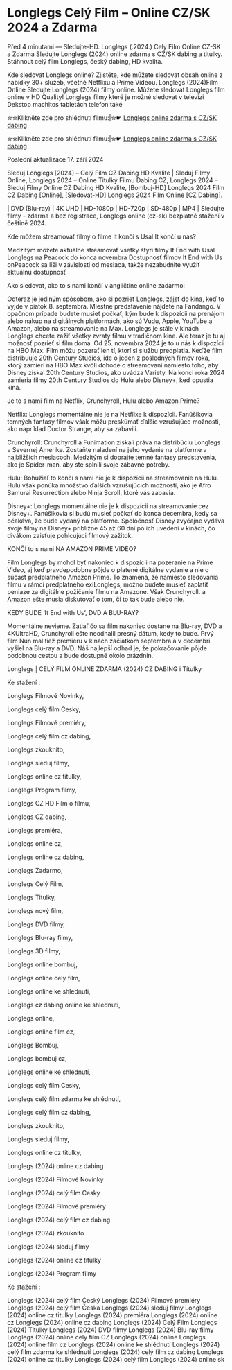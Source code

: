 # Longlegs Celý Film – Online CZ/SK 2024 a Zdarma

Před 4 minutami — Sledujte-HD. Longlegs (.2024.) Cely Film Online CZ-SK a Zdarma
Sledujte Longlegs (2024) online zdarma s CZ/SK dabing a titulky. Stáhnout celý film Longlegs, český dabing, HD kvalita.

Kde sledovat Longlegs online? Zjistěte, kde můžete sledovat obsah online z nabídky 30+ služeb, včetně Netflixu a Prime Videou. Longlegs (2024)Film Online Sledujte Longlegs (2024) filmy online. Můžete sledovat Longlegs film online v HD Quality! Longlegs filmy které je možné sledovat v televizi Dekstop machitos tabletách telefon také

✮✮Klikněte zde pro shlédnutí filmu:|✮☛ [Longlegs online zdarma s CZ/SK dabing](https://crotx.online/sk/movie/1226578/longlegs.github)

✮✮Klikněte zde pro shlédnutí filmu:|✮☛ [Longlegs online zdarma s CZ/SK dabing](https://crotx.online/sk/movie/1226578/longlegs.github)

Poslední aktualizace 17. září 2024


Sleduj Longlegs [2024] – Celý Film CZ Dabing HD Kvalite | Sleduj Filmy Online, Longlegs 2024 – Online Titulky Filmu Dabing CZ, Longlegs 2024 – Sleduj Filmy Online CZ Dabing HD Kvalite, [Bombuj-HD] Longlegs 2024 Film CZ Dabing [Online], [Sledovat-HD] Longlegs 2024 Film Online [CZ Dabing].

| DVD (Blu-ray) | 4K UHD | HD-1080p | HD-720p | SD-480p | MP4 | Sledujte filmy - zdarma a bez registrace, Longlegs online (cz-sk) bezplatné stažení v češtině 2024.

Kde môžem streamovať filmy o filme It končí s Usal It končí u nás?

Medzitým môžete aktuálne streamovať všetky štyri filmy It End with Usal Longlegs na Peacock do konca novembra Dostupnosť filmov It End with Us onPeacock sa líši v závislosti od mesiaca, takže nezabudnite využiť aktuálnu dostupnosť

Ako sledovať, ako to s nami končí v angličtine online zadarmo:

Odteraz je jediným spôsobom, ako si pozrieť Longlegs, zájsť do kina, keď to vyjde v piatok 8. septembra. Miestne predstavenie nájdete na Fandango. V opačnom prípade budete musieť počkať, kým bude k dispozícii na prenájom alebo nákup na digitálnych platformách, ako sú Vudu, Apple, YouTube a Amazon, alebo na streamovanie na Max. Longlegs je stále v kinách Longlegs chcete zažiť všetky zvraty filmu v tradičnom kine. Ale teraz je tu aj možnosť pozrieť si film doma. Od 25. novembra 2024 je to u nás k dispozícii na HBO Max. Film môžu pozerať len tí, ktorí si službu predplatia. Keďže film distribuuje 20th Century Studios, ide o jeden z posledných filmov roka, ktorý zamieri na HBO Max kvôli dohode o streamovaní namiesto toho, aby Disney získal 20th Century Studios, ako uvádza Variety. Na konci roka 2024 zamieria filmy 20th Century Studios do Hulu alebo Disney+, keď opustia kiná.

Je to s nami film na Netflix, Crunchyroll, Hulu alebo Amazon Prime?

Netflix: Longlegs momentálne nie je na Netflixe k dispozícii. Fanúšikovia temných fantasy filmov však môžu preskúmať ďalšie vzrušujúce možnosti, ako napríklad Doctor Strange, aby sa zabavili.

Crunchyroll: Crunchyroll a Funimation získali práva na distribúciu Longlegs v Severnej Amerike. Zostaňte naladení na jeho vydanie na platforme v najbližších mesiacoch. Medzitým si doprajte temné fantasy predstavenia, ako je Spider-man, aby ste splnili svoje zábavné potreby.

Hulu: Bohužiaľ to končí s nami nie je k dispozícii na streamovanie na Hulu. Hulu však ponúka množstvo ďalších vzrušujúcich možností, ako je Afro Samurai Resurrection alebo Ninja Scroll, ktoré vás zabavia.

Disney+: Longlegs momentálne nie je k dispozícii na streamovanie cez Disney+. Fanúšikovia si budú musieť počkať do konca decembra, kedy sa očakáva, že bude vydaný na platforme. Spoločnosť Disney zvyčajne vydáva svoje filmy na Disney+ približne 45 až 60 dní po ich uvedení v kinách, čo divákom zaisťuje pohlcujúci filmový zážitok.

KONČÍ to s nami NA AMAZON PRIME VIDEO?

Film Longlegs by mohol byť nakoniec k dispozícii na pozeranie na Prime Video, aj keď pravdepodobne pôjde o platené digitálne vydanie a nie o súčasť predplatného Amazon Prime. To znamená, že namiesto sledovania filmu v rámci predplatného exiLonglegs, možno budete musieť zaplatiť peniaze za digitálne požičanie filmu na Amazone. Však Crunchyroll. a Amazon ešte musia diskutovať o tom, či to tak bude alebo nie.

KEDY BUDE ‘It End with Us’, DVD A BLU-RAY?

Momentálne nevieme. Zatiaľ čo sa film nakoniec dostane na Blu-ray, DVD a 4KUltraHD, Crunchyroll ešte neodhalil presný dátum, kedy to bude. Prvý film Nun mal tiež premiéru v kinách začiatkom septembra a v decembri vyšiel na Blu-ray a DVD. Náš najlepší odhad je, že pokračovanie pôjde podobnou cestou a bude dostupné okolo prázdnin.

Longlegs | CELÝ FILM ONLINE ZDARMA (2024) CZ DABING i Titulky

Ke stažení :

Longlegs Filmové Novinky,

Longlegs celý film Cesky,

Longlegs Filmové premiéry,

Longlegs celý film cz dabing,

Longlegs zkouknito,

Longlegs sleduj filmy,

Longlegs online cz titulky,

Longlegs Program filmy,

Longlegs CZ HD Film o filmu,

Longlegs CZ dabing,

Longlegs premiéra,

Longlegs online cz,

Longlegs online cz dabing,

Longlegs Zadarmo,

Longlegs Celý Film,

Longlegs Titulky,

Longlegs nový film,

Longlegs DVD filmy,

Longlegs Blu-ray filmy,

Longlegs 3D filmy,

Longlegs online bombuj,

Longlegs online cely film,

Longlegs online ke shlednuti,

Longlegs cz dabing online ke shlednuti,

Longlegs online,

Longlegs online film cz,

Longlegs Bombuj,

Longlegs bombuj cz,

Longlegs online ke shlédnutí,

Longlegs celý film Cesky,

Longlegs celý film zdarma ke shlédnutí,

Longlegs celý film cz dabing,

Longlegs zkouknito,

Longlegs sleduj filmy,

Longlegs online cz titulky,

Longlegs (2024) online cz dabing

Longlegs (2024) Filmové Novinky

Longlegs (2024) celý film Cesky

Longlegs (2024) Filmové premiéry

Longlegs (2024) celý film cz dabing

Longlegs (2024) zkouknito

Longlegs (2024) sleduj filmy

Longlegs (2024) online cz titulky

Longlegs (2024) Program filmy

Ke stažení :

Longlegs (2024) celý film Český Longlegs (2024) Filmové premiéry Longlegs (2024) celý film Česka Longlegs (2024) sleduj filmy Longlegs (2024) online cz titulky Longlegs (2024) premiéra Longlegs (2024) online cz Longlegs (2024) online cz dabing Longlegs (2024) Celý Film Longlegs (2024) Titulky Longlegs (2024) DVD filmy Longlegs (2024) Blu-ray filmy Longlegs (2024) online cely film CZ Longlegs (2024) online Longlegs (2024) online film cz Longlegs (2024) online ke shlédnutí Longlegs (2024) celý film zdarma ke shlédnutí Longlegs (2024) celý film cz dabing Longlegs (2024) online cz titulky Longlegs (2024) celý film Longlegs (2024) online sk
